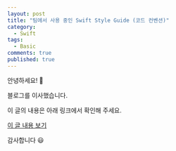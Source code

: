 ```yaml
---
layout: post
title: "팀에서 사용 중인 Swift Style Guide (코드 컨벤션)"
category:
  - Swift
tags:
  - Basic
comments: true
published: true
---
```


안녕하세요! 👋

블로그를 이사했습니다.

이 글의 내용은 아래 링크에서 확인해 주세요.

[이 글 내용 보기](https://gitminam.com/ios/%ED%8C%80%EC%97%90%EC%84%9C-%EC%82%AC%EC%9A%A9-%EC%A4%91%EC%9D%B8-swift-style-guide-%EC%BD%94%EB%93%9C-%EC%BB%A8%EB%B2%A4%EC%85%98)

감사합니다 😃
